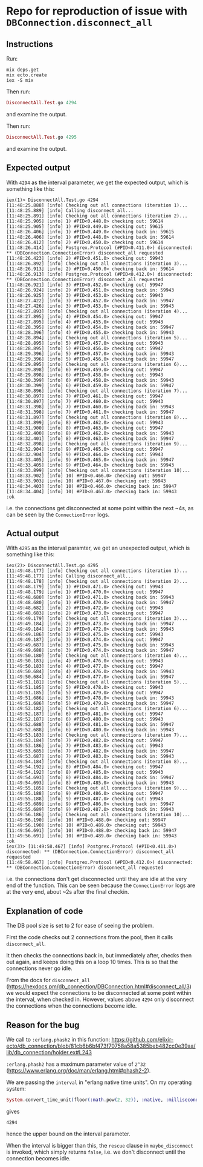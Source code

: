 # Repo for reproduction of issue with `DBConnection.disconnect_all`

## Instructions

Run:

```
mix deps.get
mix ecto.create
iex -S mix
```

Then run:

```elixir
DisconnectAll.Test.go 4294
```

and examine the output.

Then run:

```elixir
DisconnectAll.Test.go 4295
```

and examine the output.

## Expected output

With `4294` as the interval parameter, we get the expected output, which is something like this:

```
iex(1)> DisconnectAll.Test.go 4294
[11:48:25.888] [info] Checking out all connections (iteration 1)...
[11:48:25.889] [info] Calling disconnect_all...
[11:48:25.891] [info] Checking out all connections (iteration 2)...
[11:48:25.905] [info] 1) #PID<0.448.0> checking out: 59614
[11:48:25.905] [info] 1) #PID<0.449.0> checking out: 59615
[11:48:26.406] [info] 1) #PID<0.449.0> checking back in: 59615
[11:48:26.406] [info] 1) #PID<0.448.0> checking back in: 59614
[11:48:26.412] [info] 2) #PID<0.450.0> checking out: 59614
[11:48:26.414] [info] Postgrex.Protocol (#PID<0.411.0>) disconnected: ** (DBConnection.ConnectionError) disconnect_all requested
[11:48:26.423] [info] 2) #PID<0.451.0> checking out: 59943
[11:48:26.892] [info] Checking out all connections (iteration 3)...
[11:48:26.913] [info] 2) #PID<0.450.0> checking back in: 59614
[11:48:26.913] [info] Postgrex.Protocol (#PID<0.412.0>) disconnected: ** (DBConnection.ConnectionError) disconnect_all requested
[11:48:26.921] [info] 3) #PID<0.452.0> checking out: 59947
[11:48:26.924] [info] 2) #PID<0.451.0> checking back in: 59943
[11:48:26.925] [info] 3) #PID<0.453.0> checking out: 59943
[11:48:27.422] [info] 3) #PID<0.452.0> checking back in: 59947
[11:48:27.426] [info] 3) #PID<0.453.0> checking back in: 59943
[11:48:27.893] [info] Checking out all connections (iteration 4)...
[11:48:27.895] [info] 4) #PID<0.454.0> checking out: 59947
[11:48:27.895] [info] 4) #PID<0.455.0> checking out: 59943
[11:48:28.395] [info] 4) #PID<0.454.0> checking back in: 59947
[11:48:28.396] [info] 4) #PID<0.455.0> checking back in: 59943
[11:48:28.894] [info] Checking out all connections (iteration 5)...
[11:48:28.895] [info] 5) #PID<0.457.0> checking out: 59943
[11:48:28.895] [info] 5) #PID<0.456.0> checking out: 59947
[11:48:29.396] [info] 5) #PID<0.457.0> checking back in: 59943
[11:48:29.396] [info] 5) #PID<0.456.0> checking back in: 59947
[11:48:29.895] [info] Checking out all connections (iteration 6)...
[11:48:29.898] [info] 6) #PID<0.459.0> checking out: 59947
[11:48:29.898] [info] 6) #PID<0.458.0> checking out: 59943
[11:48:30.399] [info] 6) #PID<0.458.0> checking back in: 59943
[11:48:30.399] [info] 6) #PID<0.459.0> checking back in: 59947
[11:48:30.896] [info] Checking out all connections (iteration 7)...
[11:48:30.897] [info] 7) #PID<0.461.0> checking out: 59947
[11:48:30.897] [info] 7) #PID<0.460.0> checking out: 59943
[11:48:31.398] [info] 7) #PID<0.460.0> checking back in: 59943
[11:48:31.398] [info] 7) #PID<0.461.0> checking back in: 59947
[11:48:31.897] [info] Checking out all connections (iteration 8)...
[11:48:31.899] [info] 8) #PID<0.462.0> checking out: 59943
[11:48:31.900] [info] 8) #PID<0.463.0> checking out: 59947
[11:48:32.400] [info] 8) #PID<0.462.0> checking back in: 59943
[11:48:32.401] [info] 8) #PID<0.463.0> checking back in: 59947
[11:48:32.898] [info] Checking out all connections (iteration 9)...
[11:48:32.904] [info] 9) #PID<0.465.0> checking out: 59947
[11:48:32.904] [info] 9) #PID<0.464.0> checking out: 59943
[11:48:33.405] [info] 9) #PID<0.465.0> checking back in: 59947
[11:48:33.405] [info] 9) #PID<0.464.0> checking back in: 59943
[11:48:33.899] [info] Checking out all connections (iteration 10)...
[11:48:33.902] [info] 10) #PID<0.466.0> checking out: 59947
[11:48:33.903] [info] 10) #PID<0.467.0> checking out: 59943
[11:48:34.403] [info] 10) #PID<0.466.0> checking back in: 59947
[11:48:34.404] [info] 10) #PID<0.467.0> checking back in: 59943
:ok
```

i.e. the connections get disconnected at some point within the next ~4s, as can be seen by the `ConnectionError` logs.

## Actual output

With `4295` as the interval paramter, we get an unexpected output, which is something like this:

```
iex(2)> DisconnectAll.Test.go 4295
[11:49:48.177] [info] Checking out all connections (iteration 1)...
[11:49:48.177] [info] Calling disconnect_all...
[11:49:48.178] [info] Checking out all connections (iteration 2)...
[11:49:48.179] [info] 1) #PID<0.471.0> checking out: 59943
[11:49:48.179] [info] 1) #PID<0.470.0> checking out: 59947
[11:49:48.680] [info] 1) #PID<0.471.0> checking back in: 59943
[11:49:48.680] [info] 1) #PID<0.470.0> checking back in: 59947
[11:49:48.682] [info] 2) #PID<0.472.0> checking out: 59943
[11:49:48.683] [info] 2) #PID<0.473.0> checking out: 59947
[11:49:49.179] [info] Checking out all connections (iteration 3)...
[11:49:49.184] [info] 2) #PID<0.473.0> checking back in: 59947
[11:49:49.184] [info] 2) #PID<0.472.0> checking back in: 59943
[11:49:49.186] [info] 3) #PID<0.475.0> checking out: 59943
[11:49:49.187] [info] 3) #PID<0.474.0> checking out: 59947
[11:49:49.687] [info] 3) #PID<0.475.0> checking back in: 59943
[11:49:49.688] [info] 3) #PID<0.474.0> checking back in: 59947
[11:49:50.180] [info] Checking out all connections (iteration 4)...
[11:49:50.183] [info] 4) #PID<0.476.0> checking out: 59943
[11:49:50.183] [info] 4) #PID<0.477.0> checking out: 59947
[11:49:50.684] [info] 4) #PID<0.476.0> checking back in: 59943
[11:49:50.684] [info] 4) #PID<0.477.0> checking back in: 59947
[11:49:51.181] [info] Checking out all connections (iteration 5)...
[11:49:51.185] [info] 5) #PID<0.478.0> checking out: 59943
[11:49:51.185] [info] 5) #PID<0.479.0> checking out: 59947
[11:49:51.686] [info] 5) #PID<0.478.0> checking back in: 59943
[11:49:51.686] [info] 5) #PID<0.479.0> checking back in: 59947
[11:49:52.182] [info] Checking out all connections (iteration 6)...
[11:49:52.187] [info] 6) #PID<0.481.0> checking out: 59947
[11:49:52.187] [info] 6) #PID<0.480.0> checking out: 59943
[11:49:52.688] [info] 6) #PID<0.481.0> checking back in: 59947
[11:49:52.688] [info] 6) #PID<0.480.0> checking back in: 59943
[11:49:53.183] [info] Checking out all connections (iteration 7)...
[11:49:53.184] [info] 7) #PID<0.482.0> checking out: 59947
[11:49:53.186] [info] 7) #PID<0.483.0> checking out: 59943
[11:49:53.685] [info] 7) #PID<0.482.0> checking back in: 59947
[11:49:53.687] [info] 7) #PID<0.483.0> checking back in: 59943
[11:49:54.184] [info] Checking out all connections (iteration 8)...
[11:49:54.192] [info] 8) #PID<0.484.0> checking out: 59947
[11:49:54.192] [info] 8) #PID<0.485.0> checking out: 59943
[11:49:54.693] [info] 8) #PID<0.484.0> checking back in: 59947
[11:49:54.693] [info] 8) #PID<0.485.0> checking back in: 59943
[11:49:55.185] [info] Checking out all connections (iteration 9)...
[11:49:55.188] [info] 9) #PID<0.486.0> checking out: 59947
[11:49:55.188] [info] 9) #PID<0.487.0> checking out: 59943
[11:49:55.689] [info] 9) #PID<0.486.0> checking back in: 59947
[11:49:55.689] [info] 9) #PID<0.487.0> checking back in: 59943
[11:49:56.186] [info] Checking out all connections (iteration 10)...
[11:49:56.190] [info] 10) #PID<0.488.0> checking out: 59947
[11:49:56.190] [info] 10) #PID<0.489.0> checking out: 59943
[11:49:56.691] [info] 10) #PID<0.488.0> checking back in: 59947
[11:49:56.691] [info] 10) #PID<0.489.0> checking back in: 59943
:ok
iex(3)> [11:49:58.467] [info] Postgrex.Protocol (#PID<0.411.0>) disconnected: ** (DBConnection.ConnectionError) disconnect_all requested
[11:49:58.467] [info] Postgrex.Protocol (#PID<0.412.0>) disconnected: ** (DBConnection.ConnectionError) disconnect_all requested
```

i.e. the connections don't get disconnected until they are idle at the very end of the function. This can be seen because the `ConnectionError` logs are at the very end, about ~2s after the final checkin.

## Explanation of code

The DB pool size is set to 2 for ease of seeing the problem.

First the code checks out 2 connections from the pool, then it calls `disconnect_all`.

It then checks the connections back in, but immediately after, checks then out again, and keeps doing this on a loop 10 times. This is so that the connections never go idle.

From the docs for `disconnect_all` (https://hexdocs.pm/db_connection/DBConnection.html#disconnect_all/3) we would expect the connections to be disconnected at some point within the interval, when checked in. However, values above `4294` only disconnect the connections when the connections become idle.

## Reason for the bug

We call to `:erlang.phash2` in this function: https://github.com/elixir-ecto/db_connection/blob/81cb6b6bf473f70758a58a5385beb482cc0e39aa/lib/db_connection/holder.ex#L243

`:erlang.phash2` has a maximum parameter value of `2^32` (https://www.erlang.org/doc/man/erlang.html#phash2-2).

We are passing the `interval` in "erlang native time units". On my operating system:

```elixir
System.convert_time_unit(floor(:math.pow(2, 32)), :native, :millisecond)
```

gives

```
4294
```

hence the upper bound on the interval parameter.

When the interval is bigger than this, the `rescue` clause in `maybe_disconnect` is invoked, which simply returns `false`, i.e. we don't disconnect until the connection becomes idle.